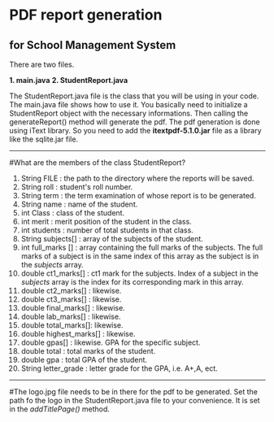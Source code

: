 # PDF report generation 
## for School Management System


There are two files.


**1. main.java**
**2. StudentReport.java**

The StudentReport.java file is the class that you will be using in your code. The main.java file shows how to use it.
You basically need to initialize a StudentReport object with the necessary informations. Then calling the generateReport() method will generate the pdf.
The pdf generation is done using iText library. So you need to add the **itextpdf-5.1.0.jar** file as a library like the sqlite.jar file.

***
#What are the members of the class StudentReport?

1. String FILE : the path to the directory where the reports will be saved.
2. String roll : student's roll number.
3. String term : the term examination of whose report is to be generated.
4. String name : name of the student.
5. int Class : class of the student.
6. int merit : merit position of the student in the class.
7. int students : number of total students in that class.
8. String subjects[] : array of the subjects of the student.
9. int full_marks [] : array containing the full marks of the subjects. The full marks of a subject is in the same index of this array as the subject is in the *subjects* array. 
10. double ct1_marks[] : ct1 mark for the subjects. Index of a subject in the *subjects* array is  the  index for its corresponding mark in this array.
11. double ct2_marks[] : likewise.
12. double ct3_marks[] : likewise.
13. double final_marks[] : likewise.
14. double lab_marks[] : likewise.
15. double total_marks[]: likewise.
16. double highest_marks[] : likewise.
17. double gpas[] : likewise. GPA for the specific subject.
18. double total : total marks of the student.
19. double gpa : total GPA of the student.
20. String letter_grade : letter grade for the GPA, i.e. A+,A, ect.

***
#The logo.jpg file needs to be in there for the pdf to be generated.
Set the path fo the logo in the StudentReport.java file to your convenience. It is set in the *addTitlePage()* method.


